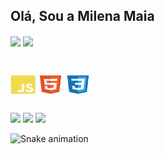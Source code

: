 ## Olá, Sou a Milena Maia

<div style="display: inline_block">
<img align="center" width="47.2%" src="https://github-readme-stats.vercel.app/api?username=milenamaia&count_private=true&show_icons=true&theme=defaut" /> 
<img align="center"width="47.2%" src="https://github-readme-stats.vercel.app/api/top-langs/?username=milenamaia&layout=compact&theme=defaut" />
</div>

##

 <div style="display: inline_block"><br>
  <img align="center" alt="Mi-Js" height="30" width="40" src="https://raw.githubusercontent.com/devicons/devicon/master/icons/javascript/javascript-plain.svg">
  <img align="center" alt="Mi-HTML" height="30" width="40" src="https://raw.githubusercontent.com/devicons/devicon/master/icons/html5/html5-original.svg">
  <img align="center" alt="Mi-CSS" height="30" width="40" src="https://raw.githubusercontent.com/devicons/devicon/master/icons/css3/css3-original.svg">
</div>

   ##
 
<div> 
  <a href="https://www.instagram.com/milena__maia/" target="_blank"><img src="https://img.shields.io/badge/-Instagram-%23E4405F?style=for-the-badge&logo=instagram&logoColor=white" target="_blank"></a>
  <a href = "mailto:milenamaiadesouza123@gmail.com"><img src="https://img.shields.io/badge/-Gmail-%23333?style=for-the-badge&logo=gmail&logoColor=white" target="_blank"></a>
  <a href="https://www.linkedin.com/in/milena-maia-souza/" target="_blank"><img src="https://img.shields.io/badge/-LinkedIn-%230077B5?style=for-the-badge&logo=linkedin&logoColor=white" target="_blank"></a> 
</div>

![Snake animation](https://github.com/milenamaia/milenamaia/blob/output/github-contribution-grid-snake.svg)
